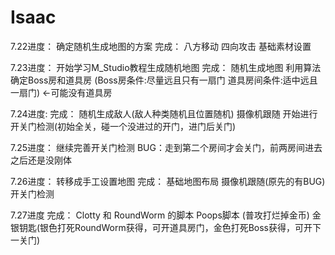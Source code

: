 # Isaac
7.22进度：
确定随机生成地图的方案
完成：
八方移动
四向攻击
基础素材设置

7.23进度：
开始学习M_Studio教程生成随机地图
完成：
随机生成地图 利用算法确定Boss房和道具房
(Boss房条件:尽量远且只有一扇门 道具房间条件:适中远且一扇门) <-可能没有道具房

7.24进度:
完成：
随机生成敌人(敌人种类随机且位置随机)
摄像机跟随
开始进行开关门检测(初始全关，碰一个没进过的开门，进门后关门)

7.25进度：
继续完善开关门检测
BUG：走到第二个房间才会关门，前两房间进去之后还是没刚体

7.26进度：
转移成手工设置地图
完成：
基础地图布局
摄像机跟随(原先的有BUG)
开关门检测

7.27进度
完成：
Clotty 和 RoundWorm 的脚本
Poops脚本 (普攻打烂掉金币)
金银钥匙(银色打死RoundWorm获得，可开道具房门，金色打死Boss获得，可开下一关门)
